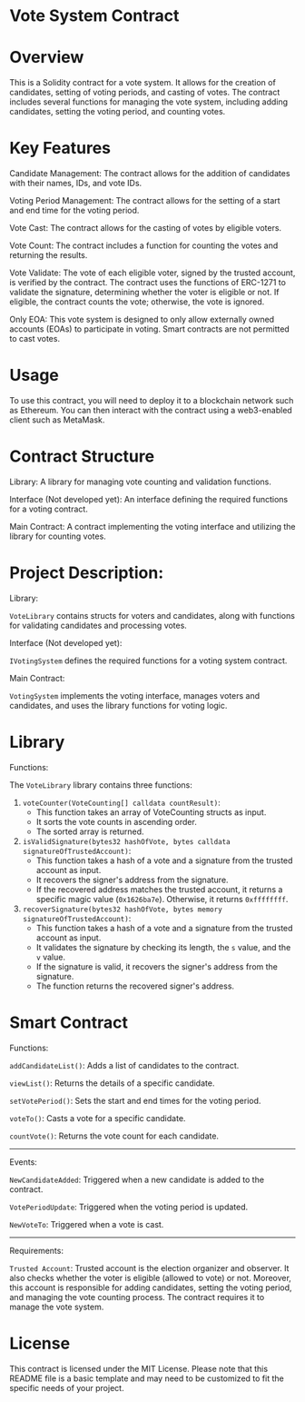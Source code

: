 # Vote System Contract
# Overview

This is a Solidity contract for a vote system. It allows for the creation of candidates, setting of voting periods, and casting of votes. The contract includes several functions for managing the vote system, including adding candidates, setting the voting period, and counting votes.

# Key Features

Candidate Management: The contract allows for the addition of candidates with their names, IDs, and vote IDs.

Voting Period Management: The contract allows for the setting of a start and end time for the voting period.

Vote Cast: The contract allows for the casting of votes by eligible voters.

Vote Count: The contract includes a function for counting the votes and returning the results.

Vote Validate: The vote of each eligible voter, signed by the trusted account, is verified by the contract. The contract uses the functions of ERC-1271 to validate the signature, determining whether the voter is eligible or not. If eligible, the contract counts the vote; otherwise, the vote is ignored.

Only EOA: This vote system is designed to only allow externally owned accounts (EOAs) to participate in voting. Smart contracts are not permitted to cast votes.

# Usage

To use this contract, you will need to deploy it to a blockchain network such as Ethereum. You can then interact with the contract using a web3-enabled client such as MetaMask.

# Contract Structure

Library:
A library for managing vote counting and validation functions.

Interface (Not developed yet):
An interface defining the required functions for a voting contract.

Main Contract:
A contract implementing the voting interface and utilizing the library for counting votes.
          
# Project Description:

Library: 

`VoteLibrary` contains structs for voters and candidates, along with functions for validating candidates and processing votes.

Interface (Not developed yet):

`IVotingSystem` defines the required functions for a voting system contract.

Main Contract:

`VotingSystem` implements the voting interface, manages voters and candidates, and uses the library functions for voting logic.

# Library

 Functions:

The `VoteLibrary` library contains three functions:
1) `voteCounter(VoteCounting[] calldata countResult)`:
   * This function takes an array of VoteCounting structs as input.
   * It sorts the vote counts in ascending order.
   * The sorted array is returned.
2) `isValidSignature(bytes32 hashOfVote, bytes calldata signatureOfTrustedAccount)`:
   * This function takes a hash of a vote and a signature from the trusted account as input.
   * It recovers the signer's address from the signature.
   * If the recovered address matches the trusted account, it returns a specific magic value (`0x1626ba7e`). Otherwise, it returns `0xffffffff`.
3) `recoverSignature(bytes32 hashOfVote, bytes memory signatureOfTrustedAccount)`:
   * This function takes a hash of a vote and a signature from the trusted account as input.
   * It validates the signature by checking its length, the `s` value, and the `v` value.
   * If the signature is valid, it recovers the signer's address from the signature.
   * The function returns the recovered signer's address.

# Smart Contract

Functions:

`addCandidateList()`: Adds a list of candidates to the contract.

`viewList()`: Returns the details of a specific candidate.

`setVotePeriod()`: Sets the start and end times for the voting period.

`voteTo()`: Casts a vote for a specific candidate.

`countVote()`: Returns the vote count for each candidate.

****************************************************************

Events: 

`NewCandidateAdded`: Triggered when a new candidate is added to the contract.

`VotePeriodUpdate`: Triggered when the voting period is updated.

`NewVoteTo`: Triggered when a vote is cast.

*****************************************************************

Requirements:

`Trusted Account`: Trusted account is the election organizer and observer. It also checks whether the voter is eligible (allowed to vote) or not. Moreover, this account is responsible for adding candidates, setting the voting period, and managing the vote counting process. The contract requires it to manage the vote system.

# License

This contract is licensed under the MIT License. Please note that this README file is a basic template and may need to be customized to fit the specific needs of your project.



